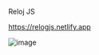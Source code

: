 Reloj JS

https://relogjs.netlify.app

![image](https://user-images.githubusercontent.com/115717042/219922911-5f016056-bf46-4724-b9ca-d0484c2dce58.png)
